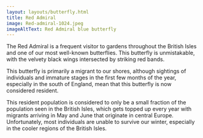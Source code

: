 ```yaml
---
layout: layouts/butterfly.html
title: Red Admiral
image: Red-admiral-1024.jpeg
imageAltText: Red Admiral blue butterfly
---
```


The Red Admiral is a frequent visitor to gardens throughout the British Isles and one of our most well-known butterflies. This butterfly is unmistakable, with the velvety black wings intersected by striking red bands.

This butterfly is primarily a migrant to our shores, although sightings of individuals and immature stages in the first few months of the year, especially in the south of England, mean that this butterfly is now considered resident.

This resident population is considered to only be a small fraction of the population seen in the British Isles, which gets topped up every year with migrants arriving in May and June that originate in central Europe. Unfortunately, most individuals are unable to survive our winter, especially in the cooler regions of the British Isles.
